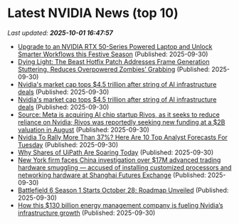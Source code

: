 # Latest NVIDIA News (top 10)
_Last updated: **2025-10-01 16:47:57**_

- [Upgrade to an NVIDIA RTX 50-Series Powered Laptop and Unlock Smarter Workflows this Festive Season](https://timesofindia.indiatimes.com/business/india-business/upgrade-to-an-nvidia-rtx-50-series-powered-laptop-and-unlock-smarter-workflows-this-festive-season/articleshow/124239815.cms) (Published: 2025-09-30)
- [Dying Light: The Beast Hotfix Patch Addresses Frame Generation Stuttering, Reduces Overpowered Zombies’ Grabbing](https://wccftech.com/dying-light-the-beast-hotfix-patch-addresses-frame-generation-stuttering/) (Published: 2025-09-30)
- [Nvidia's market cap tops $4.5 trillion after string of AI infrastructure deals](https://biztoc.com/x/3e85e9e069af9209) (Published: 2025-09-30)
- [Nvidia's market cap tops $4.5 trillion after string of AI infrastructure deals](https://www.cnbc.com/2025/09/30/nvidias-market-cap-tops-4point5-trillion-on-ai-infrastructure-deals.html) (Published: 2025-09-30)
- [Source: Meta is acquiring AI chip startup Rivos, as it seeks to reduce reliance on Nvidia; Rivos was reportedly seeking new funding at a $2B valuation in August](https://biztoc.com/x/7034fd3390d4c276) (Published: 2025-09-30)
- [Nvidia To Rally More Than 37%? Here Are 10 Top Analyst Forecasts For Tuesday](https://biztoc.com/x/653484f2cbf71d1c) (Published: 2025-09-30)
- [Why Shares of UiPath Are Soaring Today](https://biztoc.com/x/9c05518f1bad25d4) (Published: 2025-09-30)
- [New York firm faces China investigation over $17M advanced trading hardware smuggling — accused of installing customized processors and networking hardware at Shanghai Futures Exchange](https://www.tomshardware.com/tech-industry/new-york-firm-faces-china-investigation-over-usd17m-advanced-trading-hardware-smuggling-accused-of-installing-customized-processors-and-networking-hardware-at-shanghai-futures-exchange) (Published: 2025-09-30)
- [Battlefield 6 Season 1 Starts October 28; Roadmap Unveiled](https://wccftech.com/battlefield-6-season-1-starts-october-28-roadmap-unveiled/) (Published: 2025-09-30)
- [How this $130 billion energy management company is fueling Nvidia’s infrastructure growth](https://www.cnbc.com/2025/09/30/how-schneider-electric-is-fueling-nvidia-infrastructure-growth.html) (Published: 2025-09-30)
